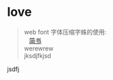 # love
> web font 字体压缩字蛛的使用:  
    [简书](http://www.jianshu.com/p/ef1280ebe91a)  
    werewrew  
    jksdjfkjsd
 
 jsdfj
